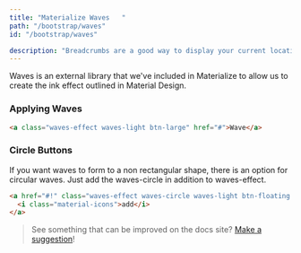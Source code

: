 ```yaml
---
title: "Materialize Waves	"
path: "/bootstrap/waves"
id: "/bootstrap/waves"

description: "Breadcrumbs are a good way to display your current location. This is usually used when you have multiple layers of content."
---
```


Waves is an external library that we've included in Materialize to allow us to create the ink effect outlined in Material Design.

### Applying Waves

```html
<a class="waves-effect waves-light btn-large" href="#">Wave</a>
```

### Circle Buttons

If you want waves to form to a non rectangular shape, there is an option for circular waves. Just add the waves-circle in addition to waves-effect.

```html
<a href="#!" class="waves-effect waves-circle waves-light btn-floating secondary-content">
  <i class="material-icons">add</i>
</a>
```

>See something that can be improved on the docs site? [Make a suggestion](/programs/edit-the-doc-site.html)!
